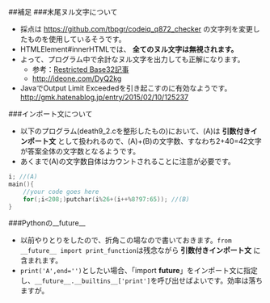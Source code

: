 ##補足
###末尾ヌル文字について
- 採点は https://github.com/tbpgr/codeiq_q872_checker の文字列を変更したものを使用しているそうです。
- HTMLElement#innerHTMLでは、 **全てのヌル文字は無視されます。**
- よって、プログラム中で余計なヌル文字を出力しても正解になります。
  - 参考：[Restricted Base32記事](https://codeiq.jp/magazine/2014/12/19417/)
  - http://ideone.com/DyQ2kg
- JavaでOutput Limit Exceededを引き起こすのに有効なようです。http://gmk.hatenablog.jp/entry/2015/02/10/125237

###インポート文について
- 以下のプログラム(death9_2.cを整形したもの)において、(A)は **引数付きインポート文** として扱われるので、(A)+(B)の文字数、すなわち2+40=42文字が答案全体の文字数となるようです。
- あくまで(A)の文字数自体はカウントされることに注意が必要です。

```c
i; //(A)
main(){
	//your code goes here
	for(;i<208;)putchar(i%26+(i++%8?97:65)); //(B)
}
```

###Pythonの__future__
- 以前やりとりをしたので、折角この場なので書いておきます。`from __future__ import print_function`は残念ながら **引数付きインポート文** に含まれます。
- `print('A',end='')`としたい場合、「import __future__」をインポート文に指定し、`__future__.__builtins__['print']`を呼び出せばよいです。効率は落ちますが。